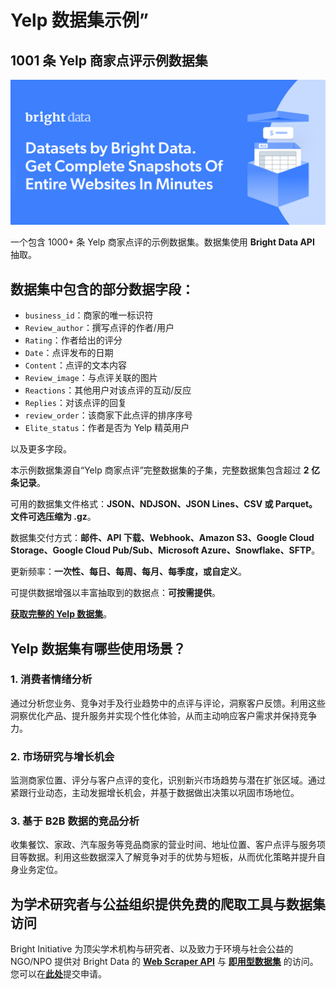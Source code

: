 # Yelp 数据集示例”

<h2>1001 条 Yelp 商家点评示例数据集</h2>

![Yelp dataset header](https://github.com/bright-cn/Yelp-dataset-samples/blob/main/yelp-datasets.png)

一个包含 1000+ 条 Yelp 商家点评的示例数据集。数据集使用 <b>Bright Data API</b> 抽取。

<h2>数据集中包含的部分数据字段：</h2>

* ```business_id```：商家的唯一标识符
* ```Review_author```：撰写点评的作者/用户
* ```Rating```：作者给出的评分
* ```Date```：点评发布的日期
* ```Content```：点评的文本内容
* ```Review_image```：与点评关联的图片
* ```Reactions```：其他用户对该点评的互动/反应
* ```Replies```：对该点评的回复
* ```review_order```：该商家下此点评的排序序号
* ```Elite_status```：作者是否为 Yelp 精英用户

以及更多字段。

本示例数据集源自“Yelp 商家点评”完整数据集的子集，完整数据集包含超过 <b>2 亿条记录</b>。

可用的数据集文件格式：<b>JSON、NDJSON、JSON Lines、CSV 或 Parquet。文件可选压缩为 .gz</b>。

数据集交付方式：<b>邮件、API 下载、Webhook、Amazon S3、Google Cloud Storage、Google Cloud Pub/Sub、Microsoft Azure、Snowflake、SFTP</b>。

更新频率：<b>一次性、每日、每周、每月、每季度，或自定义</b>。

可提供数据增强以丰富抽取到的数据点：<b>可按需提供</b>。

<b>[获取完整的 Yelp 数据集](https://www.bright.cn/products/datasets/yelp)</b>。

<h2>Yelp 数据集有哪些使用场景？</h2>

<h3>1. 消费者情绪分析</h3>
通过分析您业务、竞争对手及行业趋势中的点评与评论，洞察客户反馈。利用这些洞察优化产品、提升服务并实现个性化体验，从而主动响应客户需求并保持竞争力。

<h3>2. 市场研究与增长机会</h3>
监测商家位置、评分与客户点评的变化，识别新兴市场趋势与潜在扩张区域。通过紧跟行业动态，主动发掘增长机会，并基于数据做出决策以巩固市场地位。

<h3>3. 基于 B2B 数据的竞品分析</h3>
收集餐饮、家政、汽车服务等竞品商家的营业时间、地址位置、客户点评与服务项目等数据。利用这些数据深入了解竞争对手的优势与短板，从而优化策略并提升自身业务定位。

<h2>为学术研究者与公益组织提供免费的爬取工具与数据集访问</h2>

Bright Initiative 为顶尖学术机构与研究者、以及致力于环境与社会公益的 NGO/NPO 提供对 Bright Data 的 <b>[Web Scraper API](https://www.bright.cn/products/web-scraper)</b> 与 <b>[即用型数据集](https://www.bright.cn/products/datasets)</b> 的访问。您可以在<b>[此处](https://brightinitiative.com)</b>提交申请。
